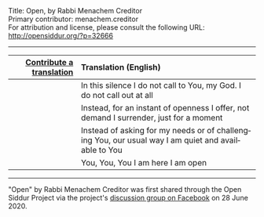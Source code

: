 <html>
<head></head>
<body>
Title: Open, by Rabbi Menachem Creditor<br />
Primary contributor: menachem.creditor<br />
For attribution and license, please consult the following URL: <a href="http://opensiddur.org/?p=32666">http://opensiddur.org/?p=32666</a>
<p />
<hr />

<table style="margin-left: auto;margin-right: auto;" class="draggable">
<thead><tr><th id="x" style="text-align: right;"><a href="/contributing/upload/">Contribute a translation</a></th><th style="text-align: left;">Translation (English)</th></tr></thead>
<tbody>
<tr><td style="vertical-align:top;">
<div class="liturgy" lang="he">

</span></div></td>
 
<td style="vertical-align:top;">
<div class="english" lang="en">
In this silence
I do not call to You, my God.
I do not call out at all
</div></td></tr>


<tr><td style="vertical-align:top;">
<div class="liturgy" lang="he">

</span></div></td>
 
<td style="vertical-align:top;">
<div class="english" lang="en">
Instead, for an instant of openness
I offer, not demand
I surrender, just for a moment
</div></td></tr>


<tr><td style="vertical-align:top;">
<div class="liturgy" lang="he">

</span></div></td>
 
<td style="vertical-align:top;">
<div class="english" lang="en">
Instead of asking for my needs
or of challenging You, our usual way
I am quiet and available to You
</div></td></tr>


<tr><td style="vertical-align:top;">
<div class="liturgy" lang="he">

</span></div></td>
 
<td style="vertical-align:top;">
<div class="english" lang="en">
You, You, You
I am here
I am open
</div></td></tr>
</tbody></table>

<hr />

"Open" by Rabbi Menachem Creditor was first shared through the Open Siddur Project via the project's <a href="https://www.facebook.com/groups/opensiddur/permalink/10157760371892746/">discussion group on Facebook</a> on 28 June 2020.
</body>
</html>